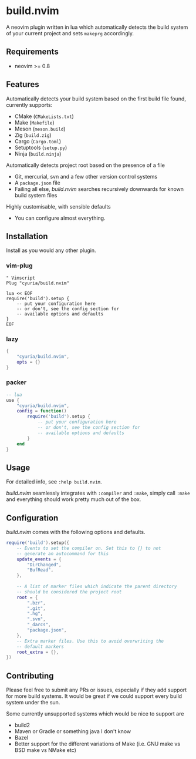 # build.nvim

A neovim plugin written in lua which automatically detects the build system of
your current project and sets `makeprg` accordingly.

## Requirements

- neovim >= 0.8

## Features

Automatically detects your build system based on the first build file found,
currently supports:
- CMake (`CMakeLists.txt`)
- Make (`Makefile`)
- Meson (`meson.build`)
- Zig (`build.zig`)
- Cargo (`Cargo.toml`)
- Setuptools (`setup.py`)
- Ninja (`build.ninja`)

Automatically detects project root based on the presence of a file
- Git, mercurial, svn and a few other version control systems
- A `package.json` file
- Failing all else, *build.nvim* searches recursively downwards for known
  build system files

Highly customisable, with sensible defaults
- You can configure almost everything.

## Installation

Install as you would any other plugin.

### vim-plug

```vim
" Vimscript
Plug "cyuria/build.nvim"

lua << EOF
require('build').setup {
    -- put your configuration here
    -- or don't, see the config section for
    -- available options and defaults
}
EOF
```

### lazy

```lua
{
    "cyuria/build.nvim",
    opts = {}
}
```

### packer

```lua
-- lua
use {
    "cyuria/build.nvim",
    config = function()
        require('build').setup {
            -- put your configuration here
            -- or don't, see the config section for
            -- available options and defaults
        }
    end
}
```

## Usage

For detailed info, see `:help build.nvim`.

*build.nvim* seamlessly integrates with `:compiler` and `:make`, simply call
`:make` and everything should work pretty much out of the box.

## Configuration

*build.nvim* comes with the following options and defaults.

```lua
require('build').setup({
    -- Events to set the compiler on. Set this to {} to not
    -- generate an autocommand for this
    update_events = {
    	"DirChanged",
    	"BufRead",
    },
    
    -- A list of marker files which indicate the parent directory
    -- should be considered the project root
    root = {
    	".bzr",
    	".git",
    	".hg",
    	".svn",
    	"_darcs",
    	"package.json",
    },
    -- Extra marker files. Use this to avoid overwriting the
    -- default markers
    root_extra = {},
})
```

## Contributing

Please feel free to submit any PRs or issues, especially if they add support for
more build systems. It would be great if we could support every build system
under the sun.

Some currently unsupported systems which would be nice to support are
- build2
- Maven or Gradle or something java I don't know
- Bazel
- Better support for the different variations of Make (i.e. GNU make vs BSD
  make vs NMake etc)
